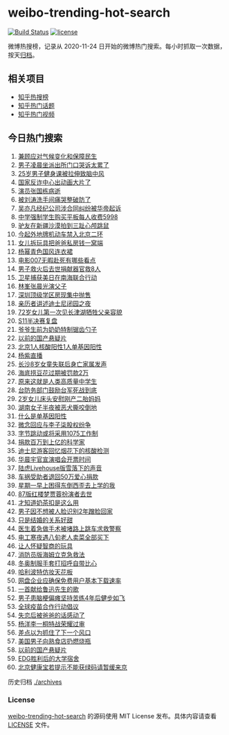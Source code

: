# weibo-trending-hot-search

[![Build Status](https://github.com/justjavac/weibo-trending-hot-search/workflows/ci/badge.svg?branch=master)](https://github.com/justjavac/weibo-trending-hot-search/actions)
[![license](https://img.shields.io/github/license/justjavac/weibo-trending-hot-search)](https://github.com/justjavac/weibo-trending-hot-search/blob/master/LICENSE)

微博热搜榜，记录从 2020-11-24 日开始的微博热门搜索。每小时抓取一次数据，按天[归档](./archives)。

## 相关项目

- [知乎热搜榜](https://github.com/justjavac/zhihu-trending-top-search)
- [知乎热门话题](https://github.com/justjavac/zhihu-trending-hot-questions)
- [知乎热门视频](https://github.com/justjavac/zhihu-trending-hot-video)

## 今日热门搜索

<!-- BEGIN -->
<!-- 最后更新时间 Tue Nov 02 2021 05:13:00 GMT+0800 (China Standard Time) -->

1. [兼顾应对气候变化和保障民生](https://s.weibo.com//weibo?q=%23%E5%85%BC%E9%A1%BE%E5%BA%94%E5%AF%B9%E6%B0%94%E5%80%99%E5%8F%98%E5%8C%96%E5%92%8C%E4%BF%9D%E9%9A%9C%E6%B0%91%E7%94%9F%23&Refer=new_time)
1. [男子凌晨坐派出所门口哭诉太累了](https://s.weibo.com//weibo?q=%23%E7%94%B7%E5%AD%90%E5%87%8C%E6%99%A8%E5%9D%90%E6%B4%BE%E5%87%BA%E6%89%80%E9%97%A8%E5%8F%A3%E5%93%AD%E8%AF%89%E5%A4%AA%E7%B4%AF%E4%BA%86%23&Refer=top)
1. [25岁男子健身课被拉伸致脑中风](https://s.weibo.com//weibo?q=%2325%E5%B2%81%E7%94%B7%E5%AD%90%E5%81%A5%E8%BA%AB%E8%AF%BE%E8%A2%AB%E6%8B%89%E4%BC%B8%E8%87%B4%E8%84%91%E4%B8%AD%E9%A3%8E%23&Refer=top)
1. [国家反诈中心出动画大片了](https://s.weibo.com//weibo?q=%23%E5%9B%BD%E5%AE%B6%E5%8F%8D%E8%AF%88%E4%B8%AD%E5%BF%83%E5%87%BA%E5%8A%A8%E7%94%BB%E5%A4%A7%E7%89%87%E4%BA%86%23&Refer=top)
1. [演员张国栋病逝](https://s.weibo.com//weibo?q=%23%E6%BC%94%E5%91%98%E5%BC%A0%E5%9B%BD%E6%A0%8B%E7%97%85%E9%80%9D%23&Refer=top)
1. [被刘涛洗手间痛哭整破防了](https://s.weibo.com//weibo?q=%23%E8%A2%AB%E5%88%98%E6%B6%9B%E6%B4%97%E6%89%8B%E9%97%B4%E7%97%9B%E5%93%AD%E6%95%B4%E7%A0%B4%E9%98%B2%E4%BA%86%23&Refer=top)
1. [吴亦凡经纪公司涉合同纠纷被华帝起诉](https://s.weibo.com//weibo?q=%23%E5%90%B4%E4%BA%A6%E5%87%A1%E7%BB%8F%E7%BA%AA%E5%85%AC%E5%8F%B8%E6%B6%89%E5%90%88%E5%90%8C%E7%BA%A0%E7%BA%B7%E8%A2%AB%E5%8D%8E%E5%B8%9D%E8%B5%B7%E8%AF%89%23&Refer=top)
1. [中学强制学生购买平板每人收费5998](https://s.weibo.com//weibo?q=%23%E4%B8%AD%E5%AD%A6%E5%BC%BA%E5%88%B6%E5%AD%A6%E7%94%9F%E8%B4%AD%E4%B9%B0%E5%B9%B3%E6%9D%BF%E6%AF%8F%E4%BA%BA%E6%94%B6%E8%B4%B95998%23&Refer=top)
1. [驴友在新疆沙漠拍到三趾心颅跳鼠](https://s.weibo.com//weibo?q=%23%E9%A9%B4%E5%8F%8B%E5%9C%A8%E6%96%B0%E7%96%86%E6%B2%99%E6%BC%A0%E6%8B%8D%E5%88%B0%E4%B8%89%E8%B6%BE%E5%BF%83%E9%A2%85%E8%B7%B3%E9%BC%A0%23&Refer=top)
1. [今起外地牌机动车禁入北京二环](https://s.weibo.com//weibo?q=%23%E4%BB%8A%E8%B5%B7%E5%A4%96%E5%9C%B0%E7%89%8C%E6%9C%BA%E5%8A%A8%E8%BD%A6%E7%A6%81%E5%85%A5%E5%8C%97%E4%BA%AC%E4%BA%8C%E7%8E%AF%23&Refer=top)
1. [女儿拆玩具把爸爸私房钱一窝端](https://s.weibo.com//weibo?q=%23%E5%A5%B3%E5%84%BF%E6%8B%86%E7%8E%A9%E5%85%B7%E6%8A%8A%E7%88%B8%E7%88%B8%E7%A7%81%E6%88%BF%E9%92%B1%E4%B8%80%E7%AA%9D%E7%AB%AF%23&Refer=top)
1. [杨幂青色国风连衣裙](https://s.weibo.com//weibo?q=%23%E6%9D%A8%E5%B9%82%E9%9D%92%E8%89%B2%E5%9B%BD%E9%A3%8E%E8%BF%9E%E8%A1%A3%E8%A3%99%23&Refer=top)
1. [电影007无暇赴死有哪些看点](https://s.weibo.com//weibo?q=%23%E7%94%B5%E5%BD%B1007%E6%97%A0%E6%9A%87%E8%B5%B4%E6%AD%BB%E6%9C%89%E5%93%AA%E4%BA%9B%E7%9C%8B%E7%82%B9%23&Refer=top)
1. [男子救火后去世捐献器官救8人](https://s.weibo.com//weibo?q=%23%E7%94%B7%E5%AD%90%E6%95%91%E7%81%AB%E5%90%8E%E5%8E%BB%E4%B8%96%E6%8D%90%E7%8C%AE%E5%99%A8%E5%AE%98%E6%95%918%E4%BA%BA%23&Refer=top)
1. [卫星捕获美日在南海联合行动](https://s.weibo.com//weibo?q=%23%E5%8D%AB%E6%98%9F%E6%8D%95%E8%8E%B7%E7%BE%8E%E6%97%A5%E5%9C%A8%E5%8D%97%E6%B5%B7%E8%81%94%E5%90%88%E8%A1%8C%E5%8A%A8%23&Refer=top)
1. [林峯张晨光演父子](https://s.weibo.com//weibo?q=%23%E6%9E%97%E5%B3%AF%E5%BC%A0%E6%99%A8%E5%85%89%E6%BC%94%E7%88%B6%E5%AD%90%23&Refer=top)
1. [深圳顶级学区房现集中抛售](https://s.weibo.com//weibo?q=%23%E6%B7%B1%E5%9C%B3%E9%A1%B6%E7%BA%A7%E5%AD%A6%E5%8C%BA%E6%88%BF%E7%8E%B0%E9%9B%86%E4%B8%AD%E6%8A%9B%E5%94%AE%23&Refer=top)
1. [亲历者讲述迪士尼闭园之夜](https://s.weibo.com//weibo?q=%23%E4%BA%B2%E5%8E%86%E8%80%85%E8%AE%B2%E8%BF%B0%E8%BF%AA%E5%A3%AB%E5%B0%BC%E9%97%AD%E5%9B%AD%E4%B9%8B%E5%A4%9C%23&Refer=top)
1. [72岁女儿第一次见长津湖牺牲父亲容貌](https://s.weibo.com//weibo?q=%2372%E5%B2%81%E5%A5%B3%E5%84%BF%E7%AC%AC%E4%B8%80%E6%AC%A1%E8%A7%81%E9%95%BF%E6%B4%A5%E6%B9%96%E7%89%BA%E7%89%B2%E7%88%B6%E4%BA%B2%E5%AE%B9%E8%B2%8C%23&Refer=top)
1. [S11半决赛复盘](https://s.weibo.com//weibo?q=%23S11%E5%8D%8A%E5%86%B3%E8%B5%9B%E5%A4%8D%E7%9B%98%23&Refer=top)
1. [爷爷生前为奶奶特制锯齿勺子](https://s.weibo.com//weibo?q=%23%E7%88%B7%E7%88%B7%E7%94%9F%E5%89%8D%E4%B8%BA%E5%A5%B6%E5%A5%B6%E7%89%B9%E5%88%B6%E9%94%AF%E9%BD%BF%E5%8B%BA%E5%AD%90%23&Refer=top)
1. [以前的国产悬疑片](https://s.weibo.com//weibo?q=%23%E4%BB%A5%E5%89%8D%E7%9A%84%E5%9B%BD%E4%BA%A7%E6%82%AC%E7%96%91%E7%89%87%23&Refer=top)
1. [北京1人核酸阳性1人单基因阳性](https://s.weibo.com//weibo?q=%23%E5%8C%97%E4%BA%AC1%E4%BA%BA%E6%A0%B8%E9%85%B8%E9%98%B3%E6%80%A71%E4%BA%BA%E5%8D%95%E5%9F%BA%E5%9B%A0%E9%98%B3%E6%80%A7%23&Refer=top)
1. [杨紫直播](https://s.weibo.com//weibo?q=%23%E6%9D%A8%E7%B4%AB%E7%9B%B4%E6%92%AD%23&Refer=top)
1. [长沙8岁女童失联后身亡家属发声](https://s.weibo.com//weibo?q=%23%E9%95%BF%E6%B2%998%E5%B2%81%E5%A5%B3%E7%AB%A5%E5%A4%B1%E8%81%94%E5%90%8E%E8%BA%AB%E4%BA%A1%E5%AE%B6%E5%B1%9E%E5%8F%91%E5%A3%B0%23&Refer=top)
1. [海底捞豆花过期被罚款2万](https://s.weibo.com//weibo?q=%23%E6%B5%B7%E5%BA%95%E6%8D%9E%E8%B1%86%E8%8A%B1%E8%BF%87%E6%9C%9F%E8%A2%AB%E7%BD%9A%E6%AC%BE2%E4%B8%87%23&Refer=top)
1. [原来这就是人类高质量中学生](https://s.weibo.com//weibo?q=%23%E5%8E%9F%E6%9D%A5%E8%BF%99%E5%B0%B1%E6%98%AF%E4%BA%BA%E7%B1%BB%E9%AB%98%E8%B4%A8%E9%87%8F%E4%B8%AD%E5%AD%A6%E7%94%9F%23&Refer=top)
1. [台防务部门鼓励台军死战到底](https://s.weibo.com//weibo?q=%23%E5%8F%B0%E9%98%B2%E5%8A%A1%E9%83%A8%E9%97%A8%E9%BC%93%E5%8A%B1%E5%8F%B0%E5%86%9B%E6%AD%BB%E6%88%98%E5%88%B0%E5%BA%95%23&Refer=top)
1. [2岁女儿床头安慰刚产二胎妈妈](https://s.weibo.com//weibo?q=%232%E5%B2%81%E5%A5%B3%E5%84%BF%E5%BA%8A%E5%A4%B4%E5%AE%89%E6%85%B0%E5%88%9A%E4%BA%A7%E4%BA%8C%E8%83%8E%E5%A6%88%E5%A6%88%23&Refer=top)
1. [湖南女子半夜被恶犬撕咬倒地](https://s.weibo.com//weibo?q=%23%E6%B9%96%E5%8D%97%E5%A5%B3%E5%AD%90%E5%8D%8A%E5%A4%9C%E8%A2%AB%E6%81%B6%E7%8A%AC%E6%92%95%E5%92%AC%E5%80%92%E5%9C%B0%23&Refer=top)
1. [什么是单基因阳性](https://s.weibo.com//weibo?q=%23%E4%BB%80%E4%B9%88%E6%98%AF%E5%8D%95%E5%9F%BA%E5%9B%A0%E9%98%B3%E6%80%A7%23&Refer=top)
1. [微念回应与李子柒股权纷争](https://s.weibo.com//weibo?q=%23%E5%BE%AE%E5%BF%B5%E5%9B%9E%E5%BA%94%E4%B8%8E%E6%9D%8E%E5%AD%90%E6%9F%92%E8%82%A1%E6%9D%83%E7%BA%B7%E4%BA%89%23&Refer=top)
1. [字节跳动或将采用1075工作制](https://s.weibo.com//weibo?q=%23%E5%AD%97%E8%8A%82%E8%B7%B3%E5%8A%A8%E6%88%96%E5%B0%86%E9%87%87%E7%94%A81075%E5%B7%A5%E4%BD%9C%E5%88%B6%23&Refer=top)
1. [捐款百万到上亿的科学家](https://s.weibo.com//weibo?q=%23%E6%8D%90%E6%AC%BE%E7%99%BE%E4%B8%87%E5%88%B0%E4%B8%8A%E4%BA%BF%E7%9A%84%E7%A7%91%E5%AD%A6%E5%AE%B6%23&Refer=top)
1. [迪士尼游客回忆烟花下的核酸检测](https://s.weibo.com//weibo?q=%23%E8%BF%AA%E5%A3%AB%E5%B0%BC%E6%B8%B8%E5%AE%A2%E5%9B%9E%E5%BF%86%E7%83%9F%E8%8A%B1%E4%B8%8B%E7%9A%84%E6%A0%B8%E9%85%B8%E6%A3%80%E6%B5%8B%23&Refer=top)
1. [华晨宇官宣演唱会开票时间](https://s.weibo.com//weibo?q=%23%E5%8D%8E%E6%99%A8%E5%AE%87%E5%AE%98%E5%AE%A3%E6%BC%94%E5%94%B1%E4%BC%9A%E5%BC%80%E7%A5%A8%E6%97%B6%E9%97%B4%23&Refer=top)
1. [陆虎Livehouse版雪落下的声音](https://s.weibo.com//weibo?q=%23%E9%99%86%E8%99%8ELivehouse%E7%89%88%E9%9B%AA%E8%90%BD%E4%B8%8B%E7%9A%84%E5%A3%B0%E9%9F%B3%23&Refer=top)
1. [车祸受助者退回50万爱心捐款](https://s.weibo.com//weibo?q=%23%E8%BD%A6%E7%A5%B8%E5%8F%97%E5%8A%A9%E8%80%85%E9%80%80%E5%9B%9E50%E4%B8%87%E7%88%B1%E5%BF%83%E6%8D%90%E6%AC%BE%23&Refer=top)
1. [星期一早上困得东倒西歪去上学的我](https://s.weibo.com//weibo?q=%E6%98%9F%E6%9C%9F%E4%B8%80%E6%97%A9%E4%B8%8A%E5%9B%B0%E5%BE%97%E4%B8%9C%E5%80%92%E8%A5%BF%E6%AD%AA%E5%8E%BB%E4%B8%8A%E5%AD%A6%E7%9A%84%E6%88%91&Refer=top)
1. [87版红楼梦贾蓉扮演者去世](https://s.weibo.com//weibo?q=%2387%E7%89%88%E7%BA%A2%E6%A5%BC%E6%A2%A6%E8%B4%BE%E8%93%89%E6%89%AE%E6%BC%94%E8%80%85%E5%8E%BB%E4%B8%96%23&Refer=top)
1. [才知道奶茶扣是这么用](https://s.weibo.com//weibo?q=%23%E6%89%8D%E7%9F%A5%E9%81%93%E5%A5%B6%E8%8C%B6%E6%89%A3%E6%98%AF%E8%BF%99%E4%B9%88%E7%94%A8%23&Refer=top)
1. [男子因不想被人脸识别2年蹭脸回家](https://s.weibo.com//weibo?q=%23%E7%94%B7%E5%AD%90%E5%9B%A0%E4%B8%8D%E6%83%B3%E8%A2%AB%E4%BA%BA%E8%84%B8%E8%AF%86%E5%88%AB2%E5%B9%B4%E8%B9%AD%E8%84%B8%E5%9B%9E%E5%AE%B6%23&Refer=top)
1. [只是结婚的关系好甜](https://s.weibo.com//weibo?q=%23%E5%8F%AA%E6%98%AF%E7%BB%93%E5%A9%9A%E7%9A%84%E5%85%B3%E7%B3%BB%E5%A5%BD%E7%94%9C%23&Refer=top)
1. [医生着急做手术被堵路上跳车求救警察](https://s.weibo.com//weibo?q=%23%E5%8C%BB%E7%94%9F%E7%9D%80%E6%80%A5%E5%81%9A%E6%89%8B%E6%9C%AF%E8%A2%AB%E5%A0%B5%E8%B7%AF%E4%B8%8A%E8%B7%B3%E8%BD%A6%E6%B1%82%E6%95%91%E8%AD%A6%E5%AF%9F%23&Refer=top)
1. [电工寒夜遇八旬老人卖菜全部买下](https://s.weibo.com//weibo?q=%23%E7%94%B5%E5%B7%A5%E5%AF%92%E5%A4%9C%E9%81%87%E5%85%AB%E6%97%AC%E8%80%81%E4%BA%BA%E5%8D%96%E8%8F%9C%E5%85%A8%E9%83%A8%E4%B9%B0%E4%B8%8B%23&Refer=top)
1. [让人怀疑智商的玩具](https://s.weibo.com//weibo?q=%23%E8%AE%A9%E4%BA%BA%E6%80%80%E7%96%91%E6%99%BA%E5%95%86%E7%9A%84%E7%8E%A9%E5%85%B7%23&Refer=top)
1. [消防员版海姆立克急救法](https://s.weibo.com//weibo?q=%23%E6%B6%88%E9%98%B2%E5%91%98%E7%89%88%E6%B5%B7%E5%A7%86%E7%AB%8B%E5%85%8B%E6%80%A5%E6%95%91%E6%B3%95%23&Refer=top)
1. [冬奥制服手套打招呼自带比心](https://s.weibo.com//weibo?q=%23%E5%86%AC%E5%A5%A5%E5%88%B6%E6%9C%8D%E6%89%8B%E5%A5%97%E6%89%93%E6%8B%9B%E5%91%BC%E8%87%AA%E5%B8%A6%E6%AF%94%E5%BF%83%23&Refer=top)
1. [哈利波特仿妆天花板](https://s.weibo.com//weibo?q=%23%E5%93%88%E5%88%A9%E6%B3%A2%E7%89%B9%E4%BB%BF%E5%A6%86%E5%A4%A9%E8%8A%B1%E6%9D%BF%23&Refer=top)
1. [网盘企业应确保免费用户基本下载速率](https://s.weibo.com//weibo?q=%23%E7%BD%91%E7%9B%98%E4%BC%81%E4%B8%9A%E5%BA%94%E7%A1%AE%E4%BF%9D%E5%85%8D%E8%B4%B9%E7%94%A8%E6%88%B7%E5%9F%BA%E6%9C%AC%E4%B8%8B%E8%BD%BD%E9%80%9F%E7%8E%87%23&Refer=top)
1. [一首献给鲁迅先生的歌](https://s.weibo.com//weibo?q=%23%E4%B8%80%E9%A6%96%E7%8C%AE%E7%BB%99%E9%B2%81%E8%BF%85%E5%85%88%E7%94%9F%E7%9A%84%E6%AD%8C%23&Refer=top)
1. [男子患脑梗偏瘫坚持苦练4年后健步如飞](https://s.weibo.com//weibo?q=%23%E7%94%B7%E5%AD%90%E6%82%A3%E8%84%91%E6%A2%97%E5%81%8F%E7%98%AB%E5%9D%9A%E6%8C%81%E8%8B%A6%E7%BB%834%E5%B9%B4%E5%90%8E%E5%81%A5%E6%AD%A5%E5%A6%82%E9%A3%9E%23&Refer=top)
1. [全球疫苗合作行动倡议](https://s.weibo.com//weibo?q=%23%E5%85%A8%E7%90%83%E7%96%AB%E8%8B%97%E5%90%88%E4%BD%9C%E8%A1%8C%E5%8A%A8%E5%80%A1%E8%AE%AE%23&Refer=new_time)
1. [失恋后被爸爸的话感动了](https://s.weibo.com//weibo?q=%23%E5%A4%B1%E6%81%8B%E5%90%8E%E8%A2%AB%E7%88%B8%E7%88%B8%E7%9A%84%E8%AF%9D%E6%84%9F%E5%8A%A8%E4%BA%86%23&Refer=top)
1. [杨洋李一桐特战荣耀过审](https://s.weibo.com//weibo?q=%23%E6%9D%A8%E6%B4%8B%E6%9D%8E%E4%B8%80%E6%A1%90%E7%89%B9%E6%88%98%E8%8D%A3%E8%80%80%E8%BF%87%E5%AE%A1%23&Refer=top)
1. [差点以为抓住了下一个风口](https://s.weibo.com//weibo?q=%23%E5%B7%AE%E7%82%B9%E4%BB%A5%E4%B8%BA%E6%8A%93%E4%BD%8F%E4%BA%86%E4%B8%8B%E4%B8%80%E4%B8%AA%E9%A3%8E%E5%8F%A3%23&Refer=top)
1. [美国男子向熟食店扔燃烧瓶](https://s.weibo.com//weibo?q=%23%E7%BE%8E%E5%9B%BD%E7%94%B7%E5%AD%90%E5%90%91%E7%86%9F%E9%A3%9F%E5%BA%97%E6%89%94%E7%87%83%E7%83%A7%E7%93%B6%23&Refer=top)
1. [以前的国产悬疑片](https://s.weibo.com//weibo?q=%E4%BB%A5%E5%89%8D%E7%9A%84%E5%9B%BD%E4%BA%A7%E6%82%AC%E7%96%91%E7%89%87&Refer=top)
1. [EDG胜利后的大学宿舍](https://s.weibo.com//weibo?q=%23EDG%E8%83%9C%E5%88%A9%E5%90%8E%E7%9A%84%E5%A4%A7%E5%AD%A6%E5%AE%BF%E8%88%8D%23&Refer=top)
1. [北京健康宝若提示不能获绿码请暂缓来京](https://s.weibo.com//weibo?q=%23%E5%8C%97%E4%BA%AC%E5%81%A5%E5%BA%B7%E5%AE%9D%E8%8B%A5%E6%8F%90%E7%A4%BA%E4%B8%8D%E8%83%BD%E8%8E%B7%E7%BB%BF%E7%A0%81%E8%AF%B7%E6%9A%82%E7%BC%93%E6%9D%A5%E4%BA%AC%23&Refer=top)

<!-- END -->

历史归档 [./archives](./archives)

### License

[weibo-trending-hot-search](https://github.com/justjavac/weibo-trending-hot-search)
的源码使用 MIT License 发布。具体内容请查看 [LICENSE](./LICENSE) 文件。
